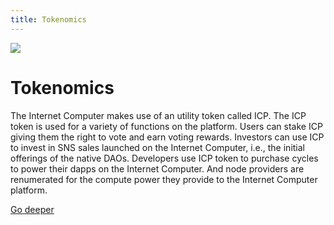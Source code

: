 ```yaml
---
title: Tokenomics
---
```


![](/img/how-it-works/tokenomics.600.jpg)

# Tokenomics

The Internet Computer makes use of an utility token called ICP. The ICP token is used for a variety of functions on the platform. Users can stake ICP giving them the right to vote and earn voting rewards. Investors can use ICP to invest in SNS sales launched on the Internet Computer, i.e., the initial offerings of the native DAOs. Developers use ICP token to purchase cycles to power their dapps on the Internet Computer. And node providers are renumerated for the compute power they provide to the Internet Computer platform. 

[Go deeper](/how-it-works/tokenomics/)
